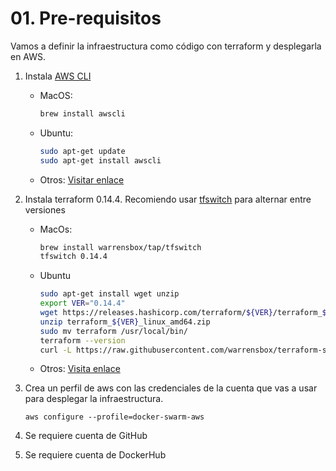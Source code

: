 # 01. Pre-requisitos

Vamos a definir la infraestructura como código con terraform y desplegarla en AWS.

1. Instala [AWS CLI](https://docs.aws.amazon.com/es_es/cli/latest/userguide/install-macos.html)

    - MacOS:
        ```bash
        brew install awscli
        ```
    - Ubuntu:
        ```bash
        sudo apt-get update
        sudo apt-get install awscli
        ```
    - Otros:
    [Visitar enlace](https://docs.aws.amazon.com/cli/latest/userguide/install-cliv2.html)

3. Instala terraform 0.14.4. Recomiendo usar [tfswitch](https://warrensbox.github.io/terraform-switcher/) para alternar entre versiones
 
    - MacOs:
        ```bash
        brew install warrensbox/tap/tfswitch
        tfswitch 0.14.4
        ```

    - Ubuntu
        ```bash
        sudo apt-get install wget unzip
        export VER="0.14.4"
        wget https://releases.hashicorp.com/terraform/${VER}/terraform_${VER}_linux_amd64.zip
        unzip terraform_${VER}_linux_amd64.zip
        sudo mv terraform /usr/local/bin/
        terraform --version
        curl -L https://raw.githubusercontent.com/warrensbox/terraform-switcher/release/install.sh | bash
        ```

    - Otros:
        [Visita enlace](www.google.com)

4. Crea un perfil de aws con las credenciales de la cuenta que vas a usar para desplegar la infraestructura.

    ``aws configure --profile=docker-swarm-aws``

5. Se requiere cuenta de GitHub

6. Se requiere cuenta de DockerHub
